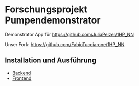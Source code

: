 # Forschungsprojekt Pumpendemonstrator

Demonstrator App für https://github.com/JuliaPelzer/1HP_NN

Unser Fork: https://github.com/FabioTucciarone/1HP_NN

## Installation und Ausführung
- [Backend](demonstrator_backend)
- [Frontend](demonstrator_app)
